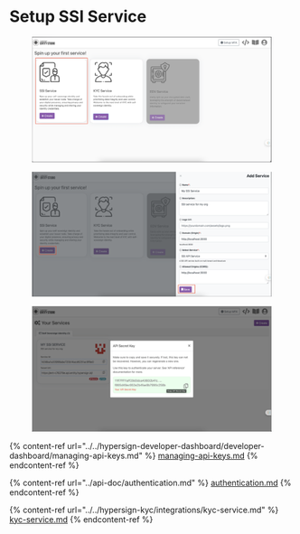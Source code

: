 # Setup SSI Service

<figure><img src="../../.gitbook/assets/image (5).png" alt=""><figcaption></figcaption></figure>

<figure><img src="../../.gitbook/assets/image (44).png" alt=""><figcaption></figcaption></figure>



<figure><img src="../../.gitbook/assets/image (7).png" alt=""><figcaption></figcaption></figure>

{% content-ref url="../../hypersign-developer-dashboard/developer-dashboard/managing-api-keys.md" %}
[managing-api-keys.md](../../hypersign-developer-dashboard/developer-dashboard/managing-api-keys.md)
{% endcontent-ref %}

{% content-ref url="../api-doc/authentication.md" %}
[authentication.md](../api-doc/authentication.md)
{% endcontent-ref %}

{% content-ref url="../../hypersign-kyc/integrations/kyc-service.md" %}
[kyc-service.md](../../hypersign-kyc/integrations/kyc-service.md)
{% endcontent-ref %}
